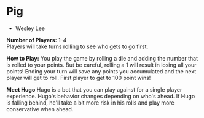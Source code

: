 # Pig
* Wesley Lee

**Number of Players:** 1-4  
Players will take turns rolling to see who gets to go first.

**How to Play:**
You play the game by rolling a die and adding the number that is rolled to your points. But be careful, rolling a 1 will result in losing all your points! Ending your turn will save any points you accumulated and the next player will get to roll. First player to get to 100 point wins!

**Meet Hugo**
Hugo is a bot that you can play against for a single player experience. Hugo's behavior changes depending on who's ahead. If Hugo is falling behind, he'll take a bit more risk in his rolls and play more conservative when ahead.


